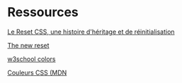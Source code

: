 # Ressources



[Le Reset CSS, une histoire d'héritage et de réinitialisation](https://www.alsacreations.com/article/lire/1867-reset-css-une-histoire-heritage-et-reinitialisation.html)

[The new reset](https://elad2412.github.io/the-new-css-reset/)

[w3school colors](https://www.w3schools.com/css/css_colors.asp)

[Couleurs CSS (MDN](https://developer.mozilla.org/fr/docs/Web/CSS/CSS_colors)
